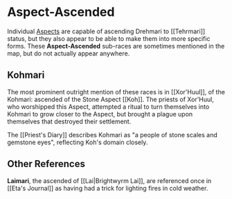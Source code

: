 # Aspect-Ascended

Individual [Aspects](/Lore/Higher_Beings/Aspects/) are capable of ascending Drehmari to [[Tehrmari]] status, but they also appear to be able to make them into more specific forms. These **Aspect-Ascended** sub-races are sometimes mentioned in the map, but do not actually appear anywhere.

## Kohmari

The most prominent outright mention of these races is in [[Xor'Huul]], of the Kohmari: ascended of the Stone Aspect [[Koh]]. The priests of Xor'Huul, who worshipped this Aspect, attempted a ritual to turn themselves into Kohmari to grow closer to the Aspect, but brought a plague upon themselves that destroyed their settlement.

The [[Priest's Diary]] describes Kohmari as "a people of stone scales and gemstone eyes", reflecting Koh's domain closely.

## Other References

**Laimari**, the ascended of [[Lai|Brightwyrm Lai]], are referenced once in [[Eta's Journal]] as having had a trick for lighting fires in cold weather.

